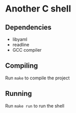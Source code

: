 # Another C shell

## Dependencies

- libyaml
- readline
- GCC compiler

## Compiling

Run `make` to compile the project

## Running

Run `make run` to run the shell
